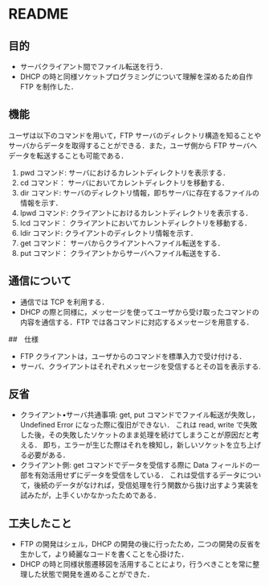 # README

## 目的
- サーバクライアント間でファイル転送を行う．
- DHCP の時と同様ソケットプログラミングについて理解を深めるため自作 FTP を制作した．

## 機能
ユーザは以下のコマンドを用いて，FTP サーバのディレクトリ構造を知ることやサーバからデータを取得することができる．また，ユーザ側から FTP サーバへデータを転送することも可能である．

1. pwd コマンド: サーバにおけるカレントディレクトリを表示する．
2. cd コマンド： サーバにおいてカレントディレクトリを移動する．
3. dir コマンド: サーバのディレクトリ情報，即ちサーバに存在するファイルの情報を示す．
4. lpwd コマンド: クライアントにおけるカレントディレクトリを表示する．
5. lcd コマンド： クライアントにおいてカレントディレクトリを移動する．
6. ldir コマンド: クライアントのディレクトリ情報を示す．
7. get コマンド： サーバからクライアントへファイル転送をする．
8. put コマンド： クライアントからサーバへファイル転送をする．

## 通信について
- 通信では TCP を利用する．
- DHCP の際と同様に，メッセージを使ってユーザから受け取ったコマンドの内容を通信する．FTP では各コマンドに対応するメッセージを用意する．

##　仕様
- FTP クライアントは，ユーザからのコマンドを標準入力で受け付ける．
- サーバ、クライアントはそれぞれメッセージを受信するとその旨を表示する.

## 反省
- クライアント•サーバ共通事項: get, put コマンドでファイル転送が失敗し， Undefined Error になった際に復旧ができない．
これは read, write で失敗した後，その失敗したソケットのまま処理を続けてしまうことが原因だと考える．
即ち，エラーが生じた際はそれを検知し，新しいソケットを立ち上げる必要がある．
- クライアント側: get コマンドでデータを受信する際に Data フィールドの一部を有効活用せずにデータを受信をしている．
これは受信するデータについて，後続のデータがなければ，受信処理を行う関数から抜け出すよう実装を試みたが，上手くいかなかったためである．

## 工夫したこと
- FTP の開発はシェル，DHCP の開発の後に行ったため，二つの開発の反省を生かして，より綺麗なコードを書くことを心掛けた．
- DHCP の時と同様状態遷移図を活用することにより，行うべきことを常に整理した状態で開発を進めることができた．
